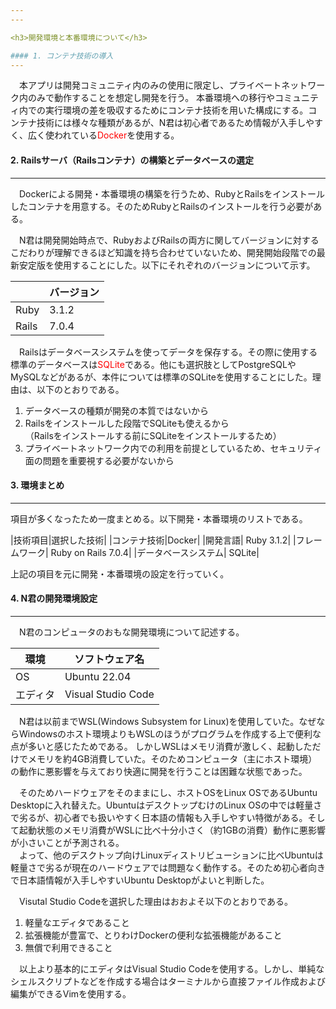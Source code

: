 ```yaml
---
---

<h3>開発環境と本番環境について</h3>

#### 1. コンテナ技術の導入
---
```

　本アプリは開発コミュニティ内のみの使用に限定し、プライベートネットワーク内のみで動作することを想定し開発を行う。
本番環境への移行やコミュニティ内での実行環境の差を吸収するためにコンテナ技術を用いた構成にする。コンテナ技術には様々な種類があるが、N君は初心者であるため情報が入手しやすく、広く使われている<span style="color: red;">Docker</span>を使用する。

#### 2. Railsサーバ（Railsコンテナ）の構築とデータベースの選定
---
　Dockerによる開発・本番環境の構築を行うため、RubyとRailsをインストールしたコンテナを用意する。そのためRubyとRailsのインストールを行う必要がある。

　N君は開発開始時点で、RubyおよびRailsの両方に関してバージョンに対するこだわりが理解できるほど知識を持ち合わせていないため、開発開始段階での最新安定版を使用することにした。以下にそれぞれのバージョンについて示す。

||バージョン|
|-|-|
|Ruby|3.1.2|
|Rails|7.0.4|

　Railsはデータベースシステムを使ってデータを保存する。その際に使用する標準のデータベースは<span style="color: red;">SQLite</span>である。他にも選択肢としてPostgreSQLやMySQLなどがあるが、本件については標準のSQLiteを使用することにした。理由は、以下のとおりである。

1. データベースの種類が開発の本質ではないから
1. Railsをインストールした段階でSQLiteも使えるから<br>（Railsをインストールする前にSQLiteをインストールするため）
1. プライベートネットワーク内での利用を前提としているため、セキュリティ面の問題を重要視する必要がないから

#### 3. 環境まとめ
---
項目が多くなったため一度まとめる。以下開発・本番環境のリストである。

|技術項目|選択した技術|
|コンテナ技術|Docker|
|開発言語| Ruby 3.1.2|
|フレームワーク| Ruby on Rails 7.0.4|
|データベースシステム| SQLite|

上記の項目を元に開発・本番環境の設定を行っていく。

#### 4. N君の開発環境設定
---
　N君のコンピュータのおもな開発環境について記述する。

|環境|ソフトウェア名|
|-|-|
|OS|Ubuntu 22.04|
|エディタ| Visual Studio Code |

　N君は以前までWSL(Windows Subsystem for Linux)を使用していた。なぜならWindowsのホスト環境よりもWSLのほうがプログラムを作成する上で便利な点が多いと感じたためである。
しかしWSLはメモリ消費が激しく、起動しただけでメモリを約4GB消費していた。そのためコンピュータ（主にホスト環境）の動作に悪影響を与えており快適に開発を行うことは困難な状態であった。

　そのためハードウェアをそのままにし、ホストOSをLinux OSであるUbuntu Desktopに入れ替えた。UbuntuはデスクトップむけのLinux OSの中では軽量さで劣るが、初心者でも扱いやすく日本語の情報も入手しやすい特徴がある。そして起動状態のメモリ消費がWSLに比べ十分小さく（約1GBの消費）動作に悪影響が小さいことが予測される。  
　よって、他のデスクトップ向けLinuxディストリビューションに比べUbuntuは軽量さで劣るが現在のハードウェアでは問題なく動作する。そのため初心者向きで日本語情報が入手しやすいUbuntu Desktopがよいと判断した。

　Visutal Studio Codeを選択した理由はおおよそ以下のとおりである。

1. 軽量なエディタであること
1. 拡張機能が豊富で、とりわけDockerの便利な拡張機能があること
1. 無償で利用できること

　以上より基本的にエディタはVisual Studio Codeを使用する。しかし、単純なシェルスクリプトなどを作成する場合はターミナルから直接ファイル作成および編集ができるVimを使用する。